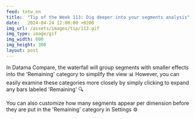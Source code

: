 ```yaml
---
feed: totw_en
title:  "Tip of the Week 113: Dig deeper into your segments analysis"
date:   2024-04-24 12:00:00 +0200
img_url: /assets/images/tip/113.gif
img_type: image/gif
img_width: 600
img_height: 300
layout: post
---
```


In Datama Compare, the waterfall will group segments with smaller effects into the 'Remaining' category to simplify the view 📊 However, you can easily examine these categories more closely by simply clicking to expand any bars labeled 'Remaining' 🔍  

You can also customize how many segments appear per dimension before they are put in the 'Remaining' category in Settings ⚙️